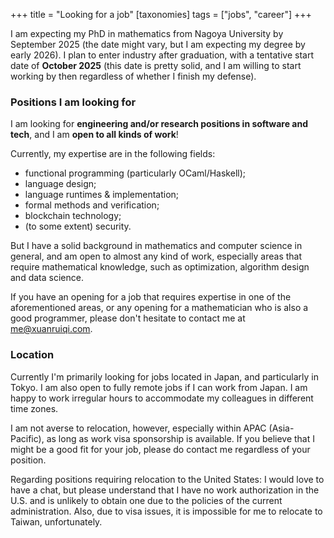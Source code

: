 +++
title = "Looking for a job"
[taxonomies]
tags = ["jobs", "career"]
+++

I am expecting my PhD in mathematics from Nagoya University by September 2025 (the date might vary, but I am expecting my degree by early 2026).
I plan to enter industry after graduation, with a tentative start date of **October 2025** (this date is pretty solid, and I am willing to start
working by then regardless of whether I finish my defense).

### Positions I am looking for

I am looking for **engineering and/or research positions in software and tech**, and I am **open to all kinds of work**!

Currently, my expertise are in the following fields:

* functional programming (particularly OCaml/Haskell);
* language design;
* language runtimes & implementation;
* formal methods and verification;
* blockchain technology;
* (to some extent) security.

But I have a solid background in mathematics and computer science in general, and am open to almost any kind of work, especially areas
that require mathematical knowledge, such as optimization, algorithm design and data science.

If you have an opening for a job that requires expertise in one of the aforementioned areas, or any opening for a mathematician
who is also a good programmer, please don't hesitate to contact me at [me@xuanruiqi.com](mailto:me@xuanruiqi.com).

### Location

Currently I'm primarily looking for jobs located in Japan, and particularly in Tokyo. I am also open to fully remote jobs if
I can work from Japan. I am happy to work irregular hours to accommodate my colleagues in different time zones.

I am not averse to relocation, however, especially within APAC (Asia-Pacific), as long as work visa sponsorship is available.
If you believe that I might be a good fit for your job, please do contact me regardless of your position.

Regarding positions requiring relocation to the United States: I would love to have a chat, but please understand that I have no work authorization
in the U.S. and is unlikely to obtain one due to the policies of the current administration. Also, due to visa issues, it is impossible for me to relocate to
Taiwan, unfortunately.